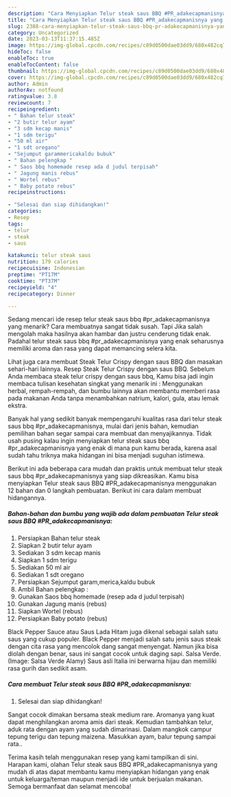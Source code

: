 ```yaml
---
description: "Cara Menyiapkan Telur steak saus BBQ #PR_adakecapmanisnya yang Bisa Manjain Lidah, Buat Buka Puasa Lezat Sekali"
title: "Cara Menyiapkan Telur steak saus BBQ #PR_adakecapmanisnya yang Bisa Manjain Lidah, Buat Buka Puasa Lezat Sekali"
slug: 2388-cara-menyiapkan-telur-steak-saus-bbq-pr-adakecapmanisnya-yang-bisa-manjain-lidah-buat-buka-puasa-lezat-sekali
category: Uncategorized
date: 2023-03-13T11:37:15.485Z
image: https://img-global.cpcdn.com/recipes/c89d0500dae03dd9/680x482cq70/telur-steak-saus-bbq-pr_adakecapmanisnya-foto-resep-utama.jpg
hideToc: false
enableToc: true
enableTocContent: false
thumbnail: https://img-global.cpcdn.com/recipes/c89d0500dae03dd9/680x482cq70/telur-steak-saus-bbq-pr_adakecapmanisnya-foto-resep-utama.jpg
cover: https://img-global.cpcdn.com/recipes/c89d0500dae03dd9/680x482cq70/telur-steak-saus-bbq-pr_adakecapmanisnya-foto-resep-utama.jpg
author: Admin
authorAv: notfound
ratingvalue: 3.8
reviewcount: 7
recipeingredient:
- " Bahan telur steak"
- "2 butir telur ayam"
- "3 sdm kecap manis"
- "1 sdm terigu"
- "50 ml air"
- "1 sdt oregano"
- "Sejumput garammericakaldu bubuk"
- " Bahan pelengkap "
- " Saos bbq homemade resep ada d judul terpisah"
- " Jagung manis rebus"
- " Wortel rebus"
- " Baby potato rebus"
recipeinstructions:

- "Selesai dan siap dihidangkan!"
categories:
- Resep
tags:
- telur
- steak
- saus

katakunci: telur steak saus 
nutrition: 179 calories
recipecuisine: Indonesian
preptime: "PT17M"
cooktime: "PT37M"
recipeyield: "4"
recipecategory: Dinner

---
```



Sedang mencari ide resep telur steak saus bbq #pr_adakecapmanisnya yang menarik? Cara membuatnya sangat tidak susah. Tapi Jika salah mengolah maka hasilnya akan hambar dan justru cenderung tidak enak. Padahal telur steak saus bbq #pr_adakecapmanisnya yang enak seharusnya memiliki aroma dan rasa yang dapat memancing selera kita.


Lihat juga cara membuat Steak Telur Crispy dengan saus BBQ dan masakan sehari-hari lainnya. Resep Steak Telur Crispy dengan saus BBQ. Sebelum Anda membaca steak telur crispy dengan saus bbq, Kamu bisa jadi ingin membaca tulisan kesehatan singkat yang menarik ini : Menggunakan herbal, rempah-rempah, dan bumbu lainnya akan membantu memberi rasa pada makanan Anda tanpa menambahkan natrium, kalori, gula, atau lemak ekstra.

Banyak hal yang sedikit banyak mempengaruhi kualitas rasa dari telur steak saus bbq #pr_adakecapmanisnya, mulai dari jenis bahan, kemudian pemilihan bahan segar sampai cara membuat dan menyajikannya. Tidak usah pusing kalau ingin menyiapkan telur steak saus bbq #pr_adakecapmanisnya yang enak di mana pun kamu berada, karena asal sudah tahu triknya maka hidangan ini bisa menjadi suguhan istimewa.


Berikut ini ada beberapa cara mudah dan praktis untuk membuat telur steak saus bbq #pr_adakecapmanisnya yang siap dikreasikan. Kamu bisa menyiapkan Telur steak saus BBQ #PR_adakecapmanisnya menggunakan 12 bahan dan 0 langkah pembuatan. Berikut ini cara dalam membuat hidangannya.

<!--inarticleads1-->

##### Bahan-bahan dan bumbu yang wajib ada dalam pembuatan Telur steak saus BBQ #PR_adakecapmanisnya:

1. Persiapkan  Bahan telur steak
1. Siapkan 2 butir telur ayam
1. Sediakan 3 sdm kecap manis
1. Siapkan 1 sdm terigu
1. Sediakan 50 ml air
1. Sediakan 1 sdt oregano
1. Persiapkan Sejumput garam,merica,kaldu bubuk
1. Ambil  Bahan pelengkap :
1. Gunakan  Saos bbq homemade (resep ada d judul terpisah)
1. Gunakan  Jagung manis (rebus)
1. Siapkan  Wortel (rebus)
1. Persiapkan  Baby potato (rebus)


Black Pepper Sauce atau Saus Lada Hitam juga dikenal sebagai salah satu saus yang cukup populer. Black Pepper menjadi salah satu jenis saus steak dengan cita rasa yang mencolok dang sangat menyengat. Namun jika bisa diolah dengan benar, saus ini sangat cocok untuk daging sapi. Salsa Verde. (Image: Salsa Verde Alamy) Saus asli Italia ini berwarna hijau dan memiliki rasa gurih dan sedikit asam. 

<!--inarticleads2-->

##### Cara membuat Telur steak saus BBQ #PR_adakecapmanisnya:


1. Selesai dan siap dihidangkan!

Sangat cocok dimakan bersama steak medium rare. Aromanya yang kuat dapat menghilangkan aroma amis dari steak. Kemudian tambahkan telur, aduk rata dengan ayam yang sudah dimarinasi. Dalam mangkok campur tepung terigu dan tepung maizena. Masukkan ayam, balur tepung sampai rata.. 

Terima kasih telah menggunakan resep yang kami tampilkan di sini. Harapan kami, olahan Telur steak saus BBQ #PR_adakecapmanisnya yang mudah di atas dapat membantu kamu menyiapkan hidangan yang enak untuk keluarga/teman maupun menjadi ide untuk berjualan makanan. Semoga bermanfaat dan selamat mencoba!
